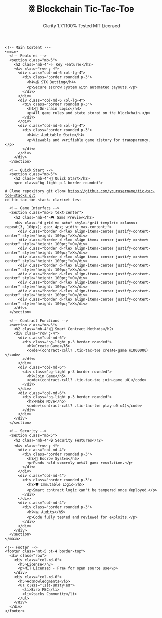 <!DOCTYPE html>
<html lang="en">
<head>
  <meta charset="UTF-8" />
  <meta name="viewport" content="width=device-width, initial-scale=1.0"/>
  <title>Blockchain Tic-Tac-Toe - Clarity Smart Contract</title>
  <link href="https://cdn.jsdelivr.net/npm/bootstrap@5.3.0/dist/css/bootstrap.min.css" rel="stylesheet"/>
</head>
<body class="bg-light">
  <div class="container py-5">
    <!-- Header Section -->
    <header class="text-center mb-5">
      <h1 class="display-4 fw-bold mb-3">⛓️ Blockchain Tic-Tac-Toe</h1>
      <div class="d-flex justify-content-center gap-2 mb-4">
        <span class="badge bg-primary">Clarity 1.7.1</span>
        <span class="badge bg-success">100% Tested</span>
        <span class="badge bg-warning text-dark">MIT Licensed</span>
      </div>
    </header>

    <!-- Main Content -->
    <main>
      <!-- Features -->
      <section class="mb-5">
        <h2 class="mb-4">✨ Key Features</h2>
        <div class="row g-4">
          <div class="col-md-6 col-lg-4">
            <div class="border rounded p-3">
              <h4>💰 STX Betting</h4>
              <p>Secure escrow system with automated payouts.</p>
            </div>
          </div>
          <div class="col-md-6 col-lg-4">
            <div class="border rounded p-3">
              <h4>🧠 On-chain Logic</h4>
              <p>All game rules and state stored on the blockchain.</p>
            </div>
          </div>
          <div class="col-md-6 col-lg-4">
            <div class="border rounded p-3">
              <h4>📈 Auditable State</h4>
              <p>Viewable and verifiable game history for transparency.</p>
            </div>
          </div>
        </div>
      </section>

      <!-- Quick Start -->
      <section class="mb-5">
        <h2 class="mb-4">🚀 Quick Start</h2>
        <pre class="bg-light p-3 border rounded">
<code># Clone repository
git clone https://github.com/yourusername/tic-tac-toe-stacks.git
cd tic-tac-toe-stacks
clarinet test</code>
        </pre>
      </section>

      <!-- Game Interface -->
      <section class="mb-5 text-center">
        <h2 class="mb-4">🎮 Game Preview</h2>
        <div class="d-grid mx-auto" style="grid-template-columns: repeat(3, 100px); gap: 4px; width: max-content;">
          <div class="border d-flex align-items-center justify-content-center" style="height: 100px;">X</div>
          <div class="border d-flex align-items-center justify-content-center" style="height: 100px;">O</div>
          <div class="border d-flex align-items-center justify-content-center" style="height: 100px;">X</div>
          <div class="border d-flex align-items-center justify-content-center" style="height: 100px;">O</div>
          <div class="border d-flex align-items-center justify-content-center" style="height: 100px;">X</div>
          <div class="border d-flex align-items-center justify-content-center" style="height: 100px;">O</div>
          <div class="border d-flex align-items-center justify-content-center" style="height: 100px;">X</div>
          <div class="border d-flex align-items-center justify-content-center" style="height: 100px;">O</div>
          <div class="border d-flex align-items-center justify-content-center" style="height: 100px;">X</div>
        </div>
      </section>

      <!-- Contract Functions -->
      <section class="mb-5">
        <h2 class="mb-4">📜 Smart Contract Methods</h2>
        <div class="row g-4">
          <div class="col-md-6">
            <div class="bg-light p-3 border rounded">
              <h5>Create Game</h5>
              <code>(contract-call? .tic-tac-toe create-game u1000000)</code>
            </div>
          </div>
          <div class="col-md-6">
            <div class="bg-light p-3 border rounded">
              <h5>Join Game</h5>
              <code>(contract-call? .tic-tac-toe join-game u0)</code>
            </div>
          </div>
          <div class="col-md-6">
            <div class="bg-light p-3 border rounded">
              <h5>Make Move</h5>
              <code>(contract-call? .tic-tac-toe play u0 u4)</code>
            </div>
          </div>
        </div>
      </section>

      <!-- Security -->
      <section class="mb-5">
        <h2 class="mb-4">🔒 Security Features</h2>
        <div class="row g-4">
          <div class="col-md-4">
            <div class="border rounded p-3">
              <h5>🔐 Escrow System</h5>
              <p>Funds held securely until game resolution.</p>
            </div>
          </div>
          <div class="col-md-4">
            <div class="border rounded p-3">
              <h5>🛡️ Immutable Logic</h5>
              <p>Smart contract logic can't be tampered once deployed.</p>
            </div>
          </div>
          <div class="col-md-4">
            <div class="border rounded p-3">
              <h5>📊 Audits</h5>
              <p>Code fully tested and reviewed for exploits.</p>
            </div>
          </div>
        </div>
      </section>
    </main>

    <!-- Footer -->
    <footer class="mt-5 pt-4 border-top">
      <div class="row">
        <div class="col-md-6">
          <h5>License</h5>
          <p>MIT Licensed - Free for open source use</p>
        </div>
        <div class="col-md-6">
          <h5>Acknowledgments</h5>
          <ul class="list-unstyled">
            <li>Hiro PBC</li>
            <li>Stacks Community</li>
          </ul>
        </div>
      </div>
    </footer>
  </div>

  <!-- Scripts -->
  <script src="https://cdn.jsdelivr.net/npm/bootstrap@5.3.0/dist/js/bootstrap.bundle.min.js"></script>
</body>
</html>
